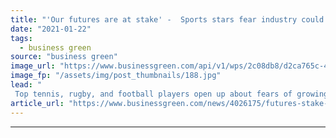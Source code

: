 ```yaml
---
title: "'Our futures are at stake' -  Sports stars fear industry could be defeated by escalating climate impacts"
date: "2021-01-22"
tags: 
  - business green
source: "business green"
image_url: "https://www.businessgreen.com/api/v1/wps/2c08db8/d2ca765c-46e1-483e-b562-d8a08db67f3f/3/flooded-football-iStock-1208004218-185x114.jpg"
image_fp: "/assets/img/post_thumbnails/188.jpg"
lead: "
 Top tennis, rugby, and football players open up about fears of growing impacts of volatile weather on sports in new ECIU podcast ..."
article_url: "https://www.businessgreen.com/news/4026175/futures-stake-sports-stars-fear-industry-defeated-escalating-climate-impacts"
---
```


---
